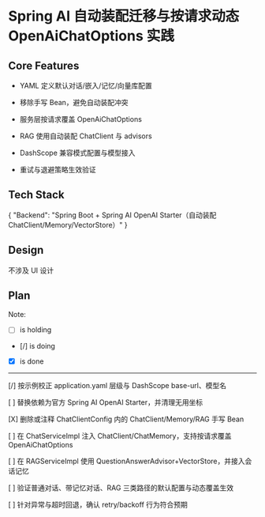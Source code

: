 # Spring AI 自动装配迁移与按请求动态 OpenAiChatOptions 实践

## Core Features

- YAML 定义默认对话/嵌入/记忆/向量库配置

- 移除手写 Bean，避免自动装配冲突

- 服务层按请求覆盖 OpenAiChatOptions

- RAG 使用自动装配 ChatClient 与 advisors

- DashScope 兼容模式配置与模型接入

- 重试与退避策略生效验证

## Tech Stack

{
  "Backend": "Spring Boot + Spring AI OpenAI Starter（自动装配 ChatClient/Memory/VectorStore）"
}

## Design

不涉及 UI 设计

## Plan

Note: 

- [ ] is holding
- [/] is doing
- [X] is done

---

[/] 按示例校正 application.yaml 层级与 DashScope base-url、模型名

[ ] 替换依赖为官方 Spring AI OpenAI Starter，并清理无用坐标

[X] 删除或注释 ChatClientConfig 内的 ChatClient/Memory/RAG 手写 Bean

[ ] 在 ChatServiceImpl 注入 ChatClient/ChatMemory，支持按请求覆盖 OpenAiChatOptions

[ ] 在 RAGServiceImpl 使用 QuestionAnswerAdvisor+VectorStore，并接入会话记忆

[ ] 验证普通对话、带记忆对话、RAG 三类路径的默认配置与动态覆盖生效

[ ] 针对异常与超时回退，确认 retry/backoff 行为符合预期

